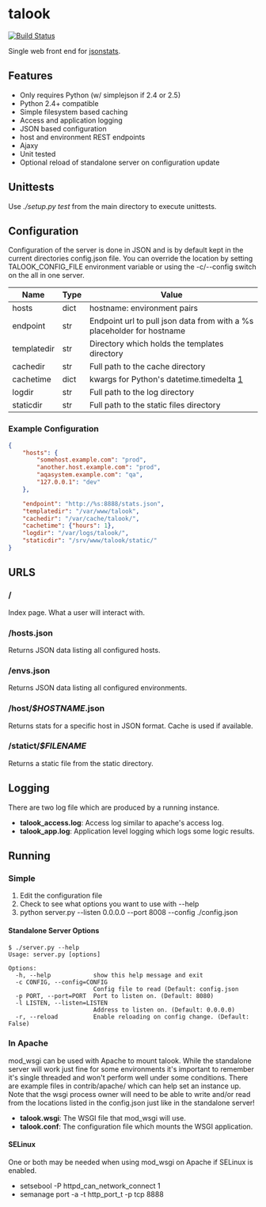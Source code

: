# talook
[![Build Status](https://api.travis-ci.org/ashcrow/talook.png)](https://travis-ci.org/ashcrow/talook/)

Single web front end for [jsonstats](https://github.com/tbielawa/jsonstats).


## Features
* Only requires Python (w/ simplejson if 2.4 or 2.5)
* Python 2.4+ compatible
* Simple filesystem based caching
* Access and application logging
* JSON based configuration
* host and environment REST endpoints
* Ajaxy
* Unit tested
* Optional reload of standalone server on configuration update


## Unittests
Use *./setup.py test* from the main directory to execute unittests.

## Configuration
Configuration of the server is done in JSON and is by default kept in the current directories config.json file.
You can override the location by setting TALOOK_CONFIG_FILE environment variable or using the -c/--config
switch on the all in one server.

| Name          | Type | Value                                         |
|---------------|------|-----------------------------------------------|
| hosts         | dict | hostname: environment pairs                   |
| endpoint      | str  | Endpoint url to pull json data from with a %s placeholder for hostname |
| templatedir   | str  | Directory which holds the templates directory |
| cachedir      | str  | Full path to the cache directory              |
| cachetime     | dict | kwargs for Python's datetime.timedelta [1](http://docs.python.org/2.6/library/datetime.html#datetime.timedelta) |
| logdir        | str  | Full path to the log directory                |
| staticdir     | str  | Full path to the static files directory       |

### Example Configuration
```json
{
    "hosts": {
        "somehost.example.com": "prod",
        "another.host.example.com": "prod",
        "aqasystem.example.com": "qa",
        "127.0.0.1": "dev"
    },

    "endpoint": "http://%s:8888/stats.json",
    "templatedir": "/var/www/talook",
    "cachedir": "/var/cache/talook/",
    "cachetime": {"hours": 1},
    "logdir": "/var/logs/talook/",
    "staticdir": "/srv/www/talook/static/"
}
```


## URLS

### /
Index page. What a user will interact with.

### /hosts.json
Returns JSON data listing all configured hosts.

### /envs.json
Returns JSON data listing all configured environments.

### /host/*$HOSTNAME*.json
Returns stats for a specific host in JSON format. Cache is used if available.

### /statict/*$FILENAME*
Returns a static file from the static directory.


## Logging
There are two log file which are produced by a running instance.

* **talook_access.log**: Access log similar to apache's access log.
* **talook_app.log**: Application level logging which logs some logic results.


## Running

### Simple
1. Edit the configuration file
2. Check to see what options you want to use with --help
3. python server.py --listen 0.0.0.0 --port 8008 --config ./config.json

#### Standalone Server Options
```
$ ./server.py --help
Usage: server.py [options]

Options:
  -h, --help            show this help message and exit
  -c CONFIG, --config=CONFIG
                        Config file to read (Default: config.json
  -p PORT, --port=PORT  Port to listen on. (Default: 8080)
  -l LISTEN, --listen=LISTEN
                        Address to listen on. (Default: 0.0.0.0)
  -r, --reload          Enable reloading on config change. (Default: False)
```


### In Apache
mod_wsgi can be used with Apache to mount talook. While the standalone server
will work just fine for some environments it's important to remember it's 
single threaded and won't perform well under some conditions. There are example files
in contrib/apache/ which can help set an instance up. Note that the wsgi
process owner will need to be able to write and/or read from the locations
listed in the config.json just like in the standalone server!

* **talook.wsgi**: The WSGI file that mod_wsgi will use.
* **talook.conf**: The configuration file which mounts the WSGI application.

#### SELinux
One or both may be needed when using mod_wsgi on Apache if SELinux is enabled.

* setsebool -P httpd_can_network_connect 1
* semanage port -a -t http_port_t -p tcp 8888
